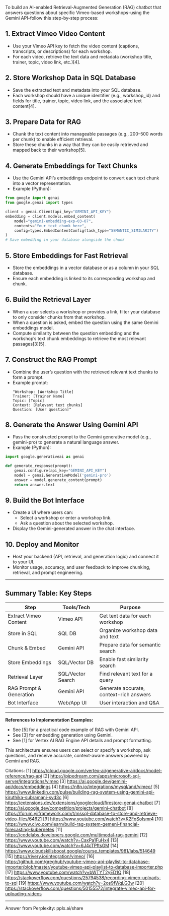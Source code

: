 To build an AI-enabled Retrieval-Augmented Generation (RAG) chatbot that answers questions about specific Vimeo-based workshops-using the Gemini API-follow this step-by-step process:

## **1. Extract Vimeo Video Content**

- Use your Vimeo API key to fetch the video content (captions, transcripts, or descriptions) for each workshop.
- For each video, retrieve the text data and metadata (workshop title, trainer, topic, video link, etc.)[4].

## **2. Store Workshop Data in SQL Database**

- Save the extracted text and metadata into your SQL database.
- Each workshop should have a unique identifier (e.g., workshop_id) and fields for title, trainer, topic, video link, and the associated text content[4].

## **3. Prepare Data for RAG**

- Chunk the text content into manageable passages (e.g., 200–500 words per chunk) to enable efficient retrieval.
- Store these chunks in a way that they can be easily retrieved and mapped back to their workshop[5].

## **4. Generate Embeddings for Text Chunks**

- Use the Gemini API’s embeddings endpoint to convert each text chunk into a vector representation.
- Example (Python):

```python
from google import genai
from google.genai import types

client = genai.Client(api_key="GEMINI_API_KEY")
embedding = client.models.embed_content(
    model="gemini-embedding-exp-03-07",
    contents="Your text chunk here",
    config=types.EmbedContentConfig(task_type="SEMANTIC_SIMILARITY")
)
# Save embedding in your database alongside the chunk
```


## **5. Store Embeddings for Fast Retrieval**

- Store the embeddings in a vector database or as a column in your SQL database.
- Ensure each embedding is linked to its corresponding workshop and chunk.

## **6. Build the Retrieval Layer**

- When a user selects a workshop or provides a link, filter your database to only consider chunks from that workshop.
- When a question is asked, embed the question using the same Gemini embeddings model.
- Compute similarity between the question embedding and the workshop’s text chunk embeddings to retrieve the most relevant passages[3][5].

## **7. Construct the RAG Prompt**

- Combine the user’s question with the retrieved relevant text chunks to form a prompt.
- Example prompt:  
  ```
  "Workshop: [Workshop Title]
  Trainer: [Trainer Name]
  Topic: [Topic]
  Context: [Relevant text chunks]
  Question: [User question]"
  ```

## **8. Generate the Answer Using Gemini API**

- Pass the constructed prompt to the Gemini generative model (e.g., gemini-pro) to generate a natural language answer.
- Example (Python):

```python
import google.generativeai as genai

def generate_response(prompt):
    genai.configure(api_key="GEMINI_API_KEY")
    model = genai.GenerativeModel('gemini-pro')
    answer = model.generate_content(prompt)
    return answer.text
```


## **9. Build the Bot Interface**

- Create a UI where users can:
  - Select a workshop or enter a workshop link.
  - Ask a question about the selected workshop.
- Display the Gemini-generated answer in the chat interface.

## **10. Deploy and Monitor**

- Host your backend (API, retrieval, and generation logic) and connect it to your UI.
- Monitor usage, accuracy, and user feedback to improve chunking, retrieval, and prompt engineering.

---

## **Summary Table: Key Steps**

| Step                              | Tools/Tech        | Purpose                                    |
|------------------------------------|-------------------|--------------------------------------------|
| Extract Vimeo Content              | Vimeo API         | Get text data for each workshop            |
| Store in SQL                       | SQL DB            | Organize workshop data and text            |
| Chunk & Embed                      | Gemini API        | Prepare data for semantic search           |
| Store Embeddings                   | SQL/Vector DB     | Enable fast similarity search              |
| Retrieval Layer                    | SQL/Vector Search | Find relevant text for a query             |
| RAG Prompt & Generation            | Gemini API        | Generate accurate, context-rich answers    |
| Bot Interface                      | Web/App UI        | User interaction and Q&A                   |

---

**References to Implementation Examples:**  
- See [5] for a practical code example of RAG with Gemini API.
- See [3] for embedding generation using Gemini.
- See [1] for Vertex AI RAG Engine API details and prompt formatting.

This architecture ensures users can select or specify a workshop, ask questions, and receive accurate, context-aware answers powered by Gemini and RAG.

Citations:
[1] https://cloud.google.com/vertex-ai/generative-ai/docs/model-reference/rag-api
[2] https://pipedream.com/apps/microsoft-sql-server/integrations/vimeo
[3] https://ai.google.dev/gemini-api/docs/embeddings
[4] https://n8n.io/integrations/mysql/and/vimeo/
[5] https://www.linkedin.com/pulse/building-rag-system-using-gemini-api-kiruthika-subramani-svd3c
[6] https://extensions.dev/extensions/googlecloud/firestore-genai-chatbot
[7] https://ai.google.dev/competition/projects/gemini-chatbot
[8] https://forum.yiiframework.com/t/mssql-database-to-store-and-retrieve-video-files/64621
[9] https://www.youtube.com/watch?v=K2FqSoIsmr4
[10] https://www.civo.com/learn/build-rag-system-gemeni-financial-forecasting-kubernetes
[11] https://codelabs.developers.google.com/multimodal-rag-gemini
[12] https://www.youtube.com/watch?v=CaxPa1FuHx4
[13] https://www.youtube.com/watch?v=6J4cTPftsGM
[14] https://www.cloudskillsboost.google/course_templates/981/labs/514649
[15] https://rivery.io/integration/vimeo/
[16] https://github.com/greghub/youtube-vimeo-api-playlist-to-database-importer/blob/master/youtube-vimeo-api-playlist-to-database-importer.php
[17] https://www.youtube.com/watch?v=bWTYT2yED1Q
[18] https://stackoverflow.com/questions/25794538/recording-vimeo-uploads-to-sql
[19] https://www.youtube.com/watch?v=2os9fWqLG3w
[20] https://stackoverflow.com/questions/50155572/integrate-vimeo-api-for-uploading-videos

---
Answer from Perplexity: pplx.ai/share